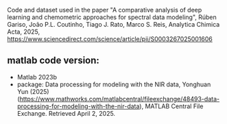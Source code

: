 Code and dataset used in the paper "A comparative analysis of deep learning and chemometric approaches for spectral data modeling", Rúben Gariso, João P.L. Coutinho, Tiago J. Rato, Marco S. Reis, Analytica Chimica Acta, 2025, https://www.sciencedirect.com/science/article/pii/S0003267025001606
## matlab code version: 
- Matlab 2023b
- package: Data processing for modeling with the NIR data, Yonghuan Yun (2025) (https://www.mathworks.com/matlabcentral/fileexchange/48493-data-processing-for-modeling-with-the-nir-data), MATLAB Central File Exchange. Retrieved April 2, 2025.
